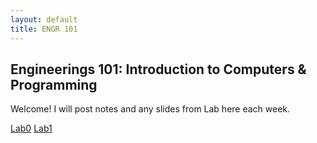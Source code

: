 ```yaml
---
layout: default
title: ENGR 101
---
```


## Engineerings 101: Introduction to Computers & Programming

Welcome! I will post notes and any slides from Lab here each week. 

[Lab0](assets/Lab0.pdf)
[Lab1](assets/Lab1.pdf)
